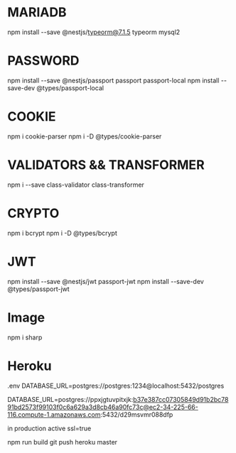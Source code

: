 

# MARIADB
npm install --save @nestjs/typeorm@7.1.5 typeorm mysql2


# PASSWORD
npm install --save @nestjs/passport passport passport-local
npm install --save-dev @types/passport-local


# COOKIE
npm i cookie-parser
npm i -D @types/cookie-parser 


# VALIDATORS && TRANSFORMER
npm i --save class-validator class-transformer

# CRYPTO
npm i bcrypt
npm i -D @types/bcrypt

# JWT
npm install --save @nestjs/jwt passport-jwt
npm install --save-dev @types/passport-jwt

# Image
npm i sharp


# Heroku

.env
DATABASE_URL=postgres://postgres:1234@localhost:5432/postgres

DATABASE_URL=postgres://ppxjgtuvpitxjk:b37e387cc07305849d91b2bc7891bd2573f99103f0c6a629a3d8cb46a90fc73c@ec2-34-225-66-116.compute-1.amazonaws.com:5432/d29msvmr088dfp

in production active ssl=true

npm run build
git push heroku master

